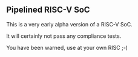 Pipelined RISC-V SoC
--------------------

This is a very early alpha version of a RISC-V SoC. 

It will certainly not pass any compliance tests.

You have been warned, use at your own RISC ;-)

